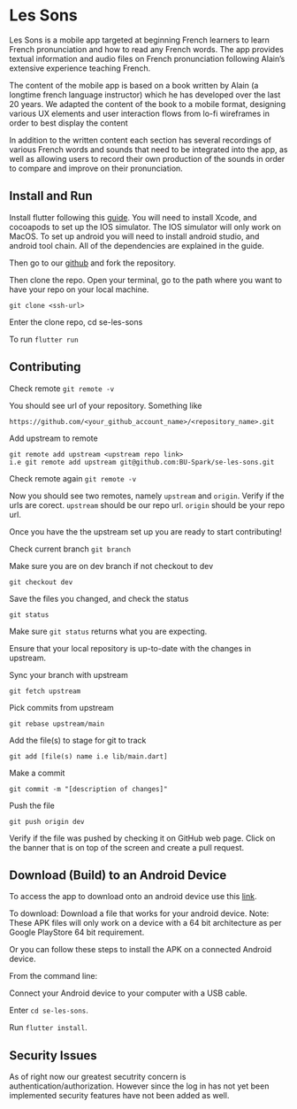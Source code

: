 # Les Sons

Les Sons is a mobile app targeted at beginning French learners to learn French pronunciation and how to read any French words. The app provides textual information and audio files on French pronunciation following Alain’s extensive experience teaching French. 

The content of the mobile app is based on a book written by Alain (a longtime french language instructor) which he has developed over the last 20 years. We adapted the content of the book to a mobile format, designing various UX elements and user interaction flows from lo-fi wireframes in order to best display the content

In addition to the written content each section has several recordings of various French words and sounds that need to be integrated into the app, as well as allowing users to record their own production of the sounds in order to compare and improve on their pronunciation.


## Install and Run

Install flutter following this [guide](https://docs.flutter.dev/get-started/install). You will need to install Xcode, and cocoapods to set up the IOS simulator. The IOS simulator will only work on MacOS. To set up android you will need to install android studio, and android tool chain. All of the dependencies are explained in the guide.   

Then go to our [github](https://github.com/BU-Spark/se-les-sons/tree/dev) and fork the repository. 

Then clone the repo. Open your terminal, go to the path where you want to have your repo on your local machine.
```
git clone <ssh-url>
```
Enter the clone repo, cd se-les-sons

 To run `flutter run`

## Contributing

Check remote `git remote -v`

You should see url of your repository. Something like
```
https://github.com/<your_github_account_name>/<repository_name>.git
```
Add upstream to remote 
```
git remote add upstream <upstream repo link>
i.e git remote add upstream git@github.com:BU-Spark/se-les-sons.git
```

Check remote again `git remote -v`

 Now you should see two remotes, namely `upstream` and `origin`. Verify if the urls are corect. `upstream` should be our repo url. `origin` should be your repo url.

Once you have the the upstream set up you are ready to start contributing!

Check current branch `git branch`

Make sure you are on dev branch if not checkout to dev
```
git checkout dev
```

Save the files you changed, and check the status 
```
git status
```
Make sure `git status` returns what you are expecting. 

Ensure that your local repository is up-to-date with the changes in upstream.

Sync your branch with upstream 
```
git fetch upstream
```

Pick commits from upstream 
```
git rebase upstream/main
```

Add the file(s) to stage for git to track 
```
git add [file(s) name i.e lib/main.dart]
```
Make a commit 
```
git commit -m "[description of changes]"
```

Push the file 
```
git push origin dev
```

Verify if the file was pushed by checking it on GitHub web page. Click on the banner that is on top of the screen and create a pull request. 

## Download (Build) to an Android Device

To access the app to download onto an android device use this [link](https://drive.google.com/file/d/1nwvSQaRbu8CHS4YzaK-phgSZs3SNkmZw/view?usp=sharing). 

To download: Download a file that works for your android device. Note: These APK files will only work on a device with a 64 bit architecture as per Google PlayStore 64 bit requirement. 

Or you can follow these steps to install the APK on a connected Android device.

From the command line:

Connect your Android device to your computer with a USB cable.

Enter `cd se-les-sons`.

Run `flutter install`.

## Security Issues

As of right now our greatest secutrity concern is authentication/authorization. However since the log in has not yet been implemented security features have not been added as well. 
